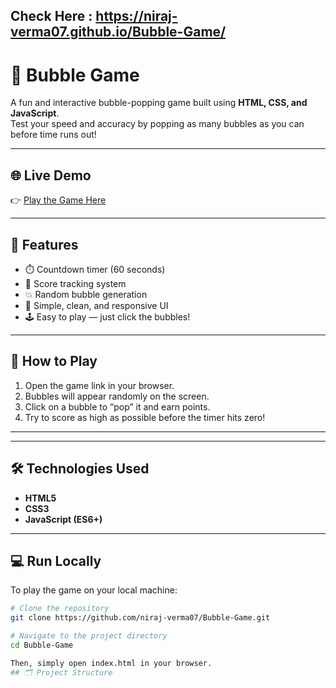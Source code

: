 ## Check Here : https://niraj-verma07.github.io/Bubble-Game/

# 🎈 Bubble Game

A fun and interactive bubble-popping game built using **HTML, CSS, and JavaScript**.  
Test your speed and accuracy by popping as many bubbles as you can before time runs out!

---

## 🌐 Live Demo

👉 [Play the Game Here](https://niraj-verma07.github.io/Bubble-Game/)

---

## 🚀 Features

- ⏱️ Countdown timer (60 seconds)
- 🎯 Score tracking system
- 💥 Random bubble generation
- 🧩 Simple, clean, and responsive UI
- 🕹️ Easy to play — just click the bubbles!

---

## 🧠 How to Play

1. Open the game link in your browser.  
2. Bubbles will appear randomly on the screen.  
3. Click on a bubble to “pop” it and earn points.  
4. Try to score as high as possible before the timer hits zero!

---


---

## 🛠️ Technologies Used

- **HTML5**
- **CSS3**
- **JavaScript (ES6+)**

---

## 💻 Run Locally

To play the game on your local machine:

```bash
# Clone the repository
git clone https://github.com/niraj-verma07/Bubble-Game.git

# Navigate to the project directory
cd Bubble-Game

Then, simply open index.html in your browser.
## 🗂️ Project Structure

